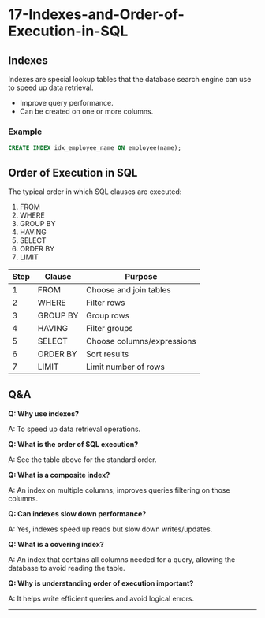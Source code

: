 # 17-Indexes-and-Order-of-Execution-in-SQL

## Indexes
Indexes are special lookup tables that the database search engine can use to speed up data retrieval.
- Improve query performance.
- Can be created on one or more columns.

### Example
```sql
CREATE INDEX idx_employee_name ON employee(name);
```

## Order of Execution in SQL
The typical order in which SQL clauses are executed:
1. FROM
2. WHERE
3. GROUP BY
4. HAVING
5. SELECT
6. ORDER BY
7. LIMIT

| Step | Clause     | Purpose                        |
|------|------------|--------------------------------|
| 1    | FROM       | Choose and join tables         |
| 2    | WHERE      | Filter rows                    |
| 3    | GROUP BY   | Group rows                     |
| 4    | HAVING     | Filter groups                  |
| 5    | SELECT     | Choose columns/expressions     |
| 6    | ORDER BY   | Sort results                   |
| 7    | LIMIT      | Limit number of rows           |

## Q&A
**Q: Why use indexes?**

A: To speed up data retrieval operations.

**Q: What is the order of SQL execution?**

A: See the table above for the standard order.

**Q: What is a composite index?**

A: An index on multiple columns; improves queries filtering on those columns.

**Q: Can indexes slow down performance?**

A: Yes, indexes speed up reads but slow down writes/updates.

**Q: What is a covering index?**

A: An index that contains all columns needed for a query, allowing the database to avoid reading the table.

**Q: Why is understanding order of execution important?**

A: It helps write efficient queries and avoid logical errors.

---
